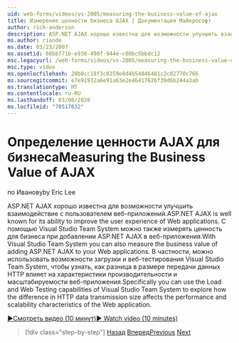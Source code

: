 ```yaml
---
uid: web-forms/videos/vs-2005/measuring-the-business-value-of-ajax
title: Измерение ценности бизнеса AJAX | Документация Майкрософт
author: rick-anderson
description: ASP.NET AJAX хорошо известна для возможности улучшить взаимодействие с пользователем веб-приложений. С помощью Visual Studio Team System можно также измерять бусине...
ms.author: riande
ms.date: 03/23/2007
ms.assetid: 60bb771b-e938-490f-944e-c80bc6bbdc12
msc.legacyurl: /web-forms/videos/vs-2005/measuring-the-business-value-of-ajax
msc.type: video
ms.openlocfilehash: 28b8cc18f3c0359e8d4b54846481c2c02770c766
ms.sourcegitcommit: e7e91932a6e91a63e2e46417626f39d6b244a3ab
ms.translationtype: MT
ms.contentlocale: ru-RU
ms.lasthandoff: 03/06/2020
ms.locfileid: "78517632"
---
```

# <a name="measuring-the-business-value-of-ajax"></a><span data-ttu-id="15c45-104">Определение ценности AJAX для бизнеса</span><span class="sxs-lookup"><span data-stu-id="15c45-104">Measuring the Business Value of AJAX</span></span>

<span data-ttu-id="15c45-105">по Иванову</span><span class="sxs-lookup"><span data-stu-id="15c45-105">by Eric Lee</span></span>

<span data-ttu-id="15c45-106">ASP.NET AJAX хорошо известна для возможности улучшить взаимодействие с пользователем веб-приложений.</span><span class="sxs-lookup"><span data-stu-id="15c45-106">ASP.NET AJAX is well known for its ability to improve the user experience of Web applications.</span></span> <span data-ttu-id="15c45-107">С помощью Visual Studio Team System можно также измерять ценность для бизнеса при добавлении ASP.NET AJAX в веб-приложения.</span><span class="sxs-lookup"><span data-stu-id="15c45-107">With Visual Studio Team System you can also measure the business value of adding ASP.NET AJAX to your Web applications.</span></span> <span data-ttu-id="15c45-108">В частности, можно использовать возможности загрузки и веб-тестирования Visual Studio Team System, чтобы узнать, как разница в размере передачи данных HTTP влияет на характеристики производительности и масштабируемости веб-приложения.</span><span class="sxs-lookup"><span data-stu-id="15c45-108">Specifically you can use the Load and Web Testing capabilities of Visual Studio Team System to explore how the difference in HTTP data transmission size affects the performance and scalability characteristics of the Web application.</span></span>

[<span data-ttu-id="15c45-109">&#9654;Смотреть видео (10 минут)</span><span class="sxs-lookup"><span data-stu-id="15c45-109">&#9654; Watch video (10 minutes)</span></span>](https://channel9.msdn.com/Blogs/ASP-NET-Site-Videos/measuring-the-business-value-of-ajax)

> [!div class="step-by-step"]
> <span data-ttu-id="15c45-110">[Назад](introduction-to-managing-and-running-tests-with-team-system.md)
> [Вперед](code-coverage-of-automated-tests.md)</span><span class="sxs-lookup"><span data-stu-id="15c45-110">[Previous](introduction-to-managing-and-running-tests-with-team-system.md)
[Next](code-coverage-of-automated-tests.md)</span></span>
